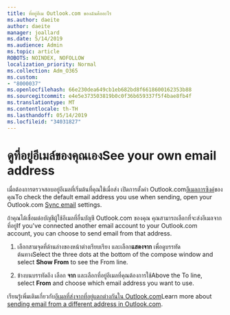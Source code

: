 ```yaml
---
title: ที่อยู่อีเม Outlook.com ของฉันคืออะไร
ms.author: daeite
author: daeite
manager: joallard
ms.date: 5/14/2019
ms.audience: Admin
ms.topic: article
ROBOTS: NOINDEX, NOFOLLOW
localization_priority: Normal
ms.collection: Adm_O365
ms.custom:
- "8000037"
ms.openlocfilehash: 66e230dea649cb1eb682bd8f6618600162353b88
ms.sourcegitcommit: e4e5e373503819b0c0f36b659337f5f4bae8fb4f
ms.translationtype: MT
ms.contentlocale: th-TH
ms.lasthandoff: 05/14/2019
ms.locfileid: "34031827"
---
```

# <a name="see-your-own-email-address"></a><span data-ttu-id="d7497-102">ดูที่อยู่อีเมล์ของคุณเอง</span><span class="sxs-lookup"><span data-stu-id="d7497-102">See your own email address</span></span>

<span data-ttu-id="d7497-103">เมื่อต้องการตรวจสอบอยู่อีเมลที่เริ่มต้นที่คุณใช้เมื่อส่ง เปิดการตั้งค่า Outlook.com[อีเมลการซิงค์](https://outlook.live.com/mail/options/mail/accounts)ของคุณ</span><span class="sxs-lookup"><span data-stu-id="d7497-103">To check the default email address you use when sending, open your Outlook.com [Sync email](https://outlook.live.com/mail/options/mail/accounts) settings.</span></span>

<span data-ttu-id="d7497-104">ถ้าคุณได้เชื่อมต่อบัญชีผู้ใช้อีเมลที่อื่นบัญชี Outlook.com ของคุณ คุณสามารถเลือกที่จะส่งอีเมลจากที่อยู่</span><span class="sxs-lookup"><span data-stu-id="d7497-104">If you've connected another email account to your Outlook.com account, you can choose to send email from that address.</span></span>

1. <span data-ttu-id="d7497-105">เลือกสามจุดที่ด้านล่างของหน้าต่างเรียบเรียง และเลือก**แสดงจาก** เพื่อดูบรรทัดต้นทาง</span><span class="sxs-lookup"><span data-stu-id="d7497-105">Select the three dots at the bottom of the compose window and select **Show From** to see the From line.</span></span>

2. <span data-ttu-id="d7497-106">ข้างบนบรรทัดถึง เลือก **จาก** และเลือกที่อยู่อีเมลที่คุณต้องการใช้</span><span class="sxs-lookup"><span data-stu-id="d7497-106">Above the To line, select **From** and choose which email address you want to use.</span></span>

<span data-ttu-id="d7497-107">เรียนรู้เพิ่มเติมเกี่ยวกับ[อีเมลที่ส่งจากที่อยู่แตกต่างกันใน Outlook.com](https://support.office.com/article/ccba89cb-141c-4a36-8c56-6d16a8556d2e)</span><span class="sxs-lookup"><span data-stu-id="d7497-107">Learn more about [sending email from a different address in Outlook.com](https://support.office.com/article/ccba89cb-141c-4a36-8c56-6d16a8556d2e).</span></span>